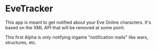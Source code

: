 # EveTracker

This app is meant to get notified about your Eve Online characters.
It's based on the XML API that will be removed at some point.

This first Alpha is only notifying ingame "notification mails" like wars, structures, etc.
